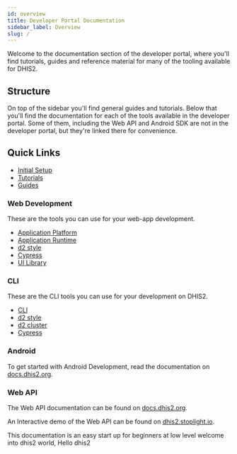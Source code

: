 ```yaml
---
id: overview
title: Developer Portal Documentation
sidebar_label: Overview
slug: /
---
```


Welcome to the documentation section of the developer portal, where you'll find tutorials, guides and reference material for many of the tooling available for DHIS2.

## Structure

On top of the sidebar you'll find general guides and tutorials. Below that you'll find the documentation for each of the tools available in the developer portal. Some of them, including the Web API and Android SDK are not in the developer portal, but they're linked there for convenience.

## Quick Links

- [Initial Setup](quickstart)
- [Tutorials](tutorials)
- [Guides](guides)

### Web Development

These are the tools you can use for your web-app development. 

- [Application Platform](app-platform/getting-started)
- [Application Runtime](app-runtime/getting-started)
- [d2 style](cli/style/getting-started)
- [Cypress](cli/cypress/getting-started)
- [UI Library](https://ui.dhis2.nu)

### CLI

These are the CLI tools you can use for your development on DHIS2.

- [CLI](cli)
- [d2 style](cli/style/getting-started)
- [d2 cluster](cli/cluster)
- [Cypress](cli/cypress/getting-started)

### Android

To get started with Android Development, read the documentation on [docs.dhis2.org](https://docs.dhis2.org/en/develop/developing-with-the-android-sdk/about-this-guide.html).


### Web API

The Web API documentation can be found on [docs.dhis2.org](https://docs.dhis2.org/en/develop/using-the-api/dhis-core-version-240/introduction.html). 

An Interactive demo of the Web API can be found on [dhis2.stoplight.io](https://dhis2.stoplight.io/docs/dhis2/).

This documentation is an easy start up for beginners at low level welcome into dhis2 world, Hello dhis2

